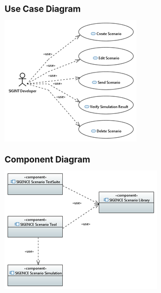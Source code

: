 # Use Case Diagram
![Sorry, but here should be a Use Case Diagram](Exports/Model_SIGENCE_Scenario_Tool_Use_Case_Diagram.PNG "Use Case Diagram")

# Component Diagram
![Sorry, but here should be a Component Diagram](Exports/Model_SIGENCE_Scenario_Tool_Component_Diagram.PNG "Component Diagram")
